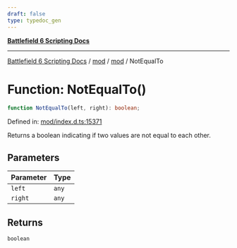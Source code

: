 ```yaml
---
draft: false
type: typedoc_gen
---
```


[**Battlefield 6 Scripting Docs**](../../../_index.md)

***

[Battlefield 6 Scripting Docs](../../../_index.md) / [mod](../../_index.md) / [mod](../_index.md) / NotEqualTo

# Function: NotEqualTo()

```ts
function NotEqualTo(left, right): boolean;
```

Defined in: [mod/index.d.ts:15371](https://github.com/battlefield-portal-community/portal-docs/blob/ff09b2690670f74de7e97198022e5a97ff1161ff/generators/santiago/mod/index.d.ts#L15371)

Returns a boolean indicating if two values are not equal to each other.

## Parameters

| Parameter | Type |
| ------ | ------ |
| `left` | `any` |
| `right` | `any` |

## Returns

`boolean`
